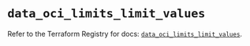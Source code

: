 # `data_oci_limits_limit_values`

Refer to the Terraform Registry for docs: [`data_oci_limits_limit_values`](https://registry.terraform.io/providers/oracle/oci/7.19.0/docs/data-sources/limits_limit_values).
